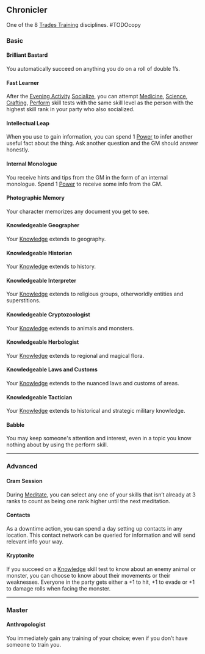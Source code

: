 ## Chronicler
One of the 8 [Trades Training](Trades-Training) disciplines.
#TODOcopy 

### Basic

#### Brilliant Bastard
You automatically succeed on anything you do on a roll of double 1’s.

#### Fast Learner
After the [Evening Activity](Activities#Evening%20Activity) [Socialize](Activities#Socialize), you can attempt [Medicine](Medicine), [Science](Science), [Crafting](Crafting), [Perform](Perform) skill tests with the same skill level as the person with the highest skill rank in your party who also socialized. 

#### Intellectual Leap
When you use to gain information, you can spend 1 [Power](Stats#Power) to infer another useful fact about the thing. Ask another question and the GM should answer honestly.

#### Internal Monologue
You receive hints and tips from the GM in the form of an internal monologue. Spend 1 [Power](Stats#Power) to receive some info from the GM.

#### Photographic Memory
Your character memorizes any document you get to see.                   

#### Knowledgeable Geographer
Your [Knowledge](Knowledge) extends to geography.

#### Knowledgeable Historian
Your [Knowledge](Knowledge) extends to history.

#### Knowledgeable Interpreter
Your [Knowledge](Knowledge) extends to religious groups, otherworldly entities and superstitions.

#### Knowledgeable Cryptozoologist
Your [Knowledge](Knowledge) extends to animals and monsters.

#### Knowledgeable Herbologist
Your [Knowledge](Knowledge) extends to regional and magical flora.

#### Knowledgeable Laws and Customs
Your [Knowledge](Knowledge) extends to the nuanced laws and customs of areas.

#### Knowledgeable Tactician
Your [Knowledge](Knowledge) extends to historical and strategic military knowledge.

#### Babble
You may keep someone's attention and interest, even in a topic you know nothing about by using the perform skill.

---
### Advanced
#### Cram Session
During [Meditate](Activities#Meditate), you can select any one of your skills that isn’t already at 3 ranks to count as being one rank higher until the next meditation.

#### Contacts
As a downtime action, you can spend a day setting up contacts in any location. This contact network can be queried for information and will send relevant info your way.

#### Kryptonite
If you succeed on a [Knowledge](Knowledge) skill test to know about an enemy animal or monster, you can choose to know about their movements or their weaknesses. Everyone in the party gets either a +1 to hit, +1 to evade or +1 to damage rolls when facing the monster.

---
### Master

#### Anthropologist
You immediately gain any training of your choice; even if you don’t have someone to train you.